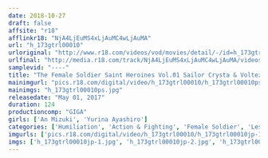 ```yaml
---
date: 2018-10-27
draft: false
affsite: "r18"
afflinkr18: "NjA4LjEuMS4xLjAuMC4wLjAuMA"
url: "h_173gtrl00010"
urloriginal: "http://www.r18.com/videos/vod/movies/detail/-/id=h_173gtrl00010"
urlfinal: "http://media.r18.com/track/NjA4LjEuMS4xLjAuMC4wLjAuMA/videos/vod/movies/detail/-/id=h_173gtrl00010"
samplevid: "----"
title: "The Female Soldier Saint Heroines Vol.01 Sailor Crysta & Voltez"
mainimgurl: "pics.r18.com/digital/video/h_173gtrl00010/h_173gtrl00010ps.jpg"
mainimgs: "h_173gtrl00010ps.jpg"
releasedate: "May 01, 2017"
duration: 124
productioncomp: "GIGA"
girls: ['An Mizuki', 'Yurina Ayashiro']
categories: ['Humiliation', 'Action & Fighting', 'Female Soldier', 'Lesbian', 'Special Effects']
imgurls: ['pics.r18.com/digital/video/h_173gtrl00010/h_173gtrl00010jp-1.jpg', 'pics.r18.com/digital/video/h_173gtrl00010/h_173gtrl00010jp-2.jpg', 'pics.r18.com/digital/video/h_173gtrl00010/h_173gtrl00010jp-3.jpg', 'pics.r18.com/digital/video/h_173gtrl00010/h_173gtrl00010jp-4.jpg', 'pics.r18.com/digital/video/h_173gtrl00010/h_173gtrl00010jp-5.jpg', 'pics.r18.com/digital/video/h_173gtrl00010/h_173gtrl00010jp-6.jpg', 'pics.r18.com/digital/video/h_173gtrl00010/h_173gtrl00010jp-7.jpg', 'pics.r18.com/digital/video/h_173gtrl00010/h_173gtrl00010jp-8.jpg', 'pics.r18.com/digital/video/h_173gtrl00010/h_173gtrl00010jp-9.jpg', 'pics.r18.com/digital/video/h_173gtrl00010/h_173gtrl00010jp-10.jpg', 'pics.r18.com/digital/video/h_173gtrl00010/h_173gtrl00010jp-11.jpg', 'pics.r18.com/digital/video/h_173gtrl00010/h_173gtrl00010jp-12.jpg', 'pics.r18.com/digital/video/h_173gtrl00010/h_173gtrl00010jp-13.jpg', 'pics.r18.com/digital/video/h_173gtrl00010/h_173gtrl00010jp-14.jpg', 'pics.r18.com/digital/video/h_173gtrl00010/h_173gtrl00010jp-15.jpg', 'pics.r18.com/digital/video/h_173gtrl00010/h_173gtrl00010jp-16.jpg', 'pics.r18.com/digital/video/h_173gtrl00010/h_173gtrl00010jp-17.jpg', 'pics.r18.com/digital/video/h_173gtrl00010/h_173gtrl00010jp-18.jpg', 'pics.r18.com/digital/video/h_173gtrl00010/h_173gtrl00010jp-19.jpg', 'pics.r18.com/digital/video/h_173gtrl00010/h_173gtrl00010jp-20.jpg']
imgs: ['h_173gtrl00010jp-1.jpg', 'h_173gtrl00010jp-2.jpg', 'h_173gtrl00010jp-3.jpg', 'h_173gtrl00010jp-4.jpg', 'h_173gtrl00010jp-5.jpg', 'h_173gtrl00010jp-6.jpg', 'h_173gtrl00010jp-7.jpg', 'h_173gtrl00010jp-8.jpg', 'h_173gtrl00010jp-9.jpg', 'h_173gtrl00010jp-10.jpg', 'h_173gtrl00010jp-11.jpg', 'h_173gtrl00010jp-12.jpg', 'h_173gtrl00010jp-13.jpg', 'h_173gtrl00010jp-14.jpg', 'h_173gtrl00010jp-15.jpg', 'h_173gtrl00010jp-16.jpg', 'h_173gtrl00010jp-17.jpg', 'h_173gtrl00010jp-18.jpg', 'h_173gtrl00010jp-19.jpg', 'h_173gtrl00010jp-20.jpg']
---
```

